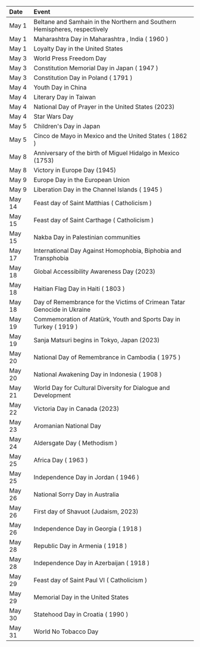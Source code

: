 | Date   | Event                                                                      |
|:-------|:---------------------------------------------------------------------------|
| May 1  | Beltane and Samhain in the Northern and Southern Hemispheres, respectively |
| May 1  | Maharashtra Day in Maharashtra , India ( 1960 )                            |
| May 1  | Loyalty Day in the United States                                           |
| May 3  | World Press Freedom Day                                                    |
| May 3  | Constitution Memorial Day in Japan ( 1947 )                                |
| May 3  | Constitution Day in Poland ( 1791 )                                        |
| May 4  | Youth Day in China                                                         |
| May 4  | Literary Day in Taiwan                                                     |
| May 4  | National Day of Prayer in the United States (2023)                         |
| May 4  | Star Wars Day                                                              |
| May 5  | Children's Day in Japan                                                    |
| May 5  | Cinco de Mayo in Mexico and the United States ( 1862 )                     |
| May 8  | Anniversary of the birth of Miguel Hidalgo in Mexico (1753)                |
| May 8  | Victory in Europe Day (1945)                                               |
| May 9  | Europe Day in the European Union                                           |
| May 9  | Liberation Day in the Channel Islands ( 1945 )                             |
| May 14 | Feast day of Saint Matthias ( Catholicism )                                |
| May 15 | Feast day of Saint Carthage ( Catholicism )                                |
| May 15 | Nakba Day in Palestinian communities                                       |
| May 17 | International Day Against Homophobia, Biphobia and Transphobia             |
| May 18 | Global Accessibility Awareness Day (2023)                                  |
| May 18 | Haitian Flag Day in Haiti ( 1803 )                                         |
| May 18 | Day of Remembrance for the Victims of Crimean Tatar Genocide in Ukraine    |
| May 19 | Commemoration of Atatürk, Youth and Sports Day in Turkey ( 1919 )          |
| May 19 | Sanja Matsuri begins in Tokyo, Japan (2023)                                |
| May 20 | National Day of Remembrance in Cambodia ( 1975 )                           |
| May 20 | National Awakening Day in Indonesia ( 1908 )                               |
| May 21 | World Day for Cultural Diversity for Dialogue and Development              |
| May 22 | Victoria Day in Canada (2023)                                              |
| May 23 | Aromanian National Day                                                     |
| May 24 | Aldersgate Day ( Methodism )                                               |
| May 25 | Africa Day ( 1963 )                                                        |
| May 25 | Independence Day in Jordan ( 1946 )                                        |
| May 26 | National Sorry Day in Australia                                            |
| May 26 | First day of Shavuot (Judaism, 2023)                                       |
| May 26 | Independence Day in Georgia ( 1918 )                                       |
| May 28 | Republic Day in Armenia ( 1918 )                                           |
| May 28 | Independence Day in Azerbaijan ( 1918 )                                    |
| May 29 | Feast day of Saint Paul VI ( Catholicism )                                 |
| May 29 | Memorial Day in the United States                                          |
| May 30 | Statehood Day in Croatia ( 1990 )                                          |
| May 31 | World No Tobacco Day                                                       |